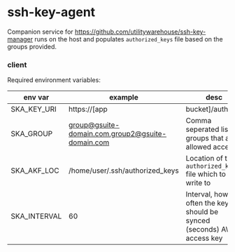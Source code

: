 # ssh-key-agent

Companion service for https://github.com/utilitywarehouse/ssh-key-manager runs on the host and populates `authorized_keys` file based on the groups provided.

### client

Required environment variables:

| env var       | example                                          | desc                                                                   |
| -------       | -------                                          | ----                                                                   |
| SKA_KEY_URI   | https://[app|bucket]/authmap                     | URI location of the authmap file create by ssh-key-manager             |
| SKA_GROUP     | group@gsuite-domain.com,group2@gsuite-domain.com | Comma seperated list of groups that are allowed access                 |
| SKA_AKF_LOC   | /home/user/.ssh/authorized_keys                  | Location of the `authorized_keys` file which to write to               |
| SKA_INTERVAL  | 60                                               | Interval, how often the keys should be synced (seconds) AWS access key |

